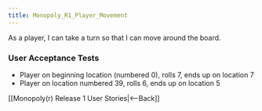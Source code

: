 ```yaml
---
title: Monopoly_R1_Player_Movement
---
```

As a player, I can take a turn so that I can move around the board.

### User Acceptance Tests
* Player on beginning location (numbered 0), rolls 7, ends up on location 7
* Player on location numbered 39, rolls 6, ends up on location 5

[[Monopoly(r) Release 1 User Stories|<--Back]]